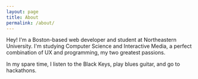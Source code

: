 ```yaml
---
layout: page
title: About
permalink: /about/
---
```


Hey! I'm a Boston-based web developer and student at Northeastern University. I'm studying Computer Science and Interactive Media, a perfect combination of UX and programming, my two greatest passions.

In my spare time, I listen to the Black Keys, play blues guitar, and go to hackathons.